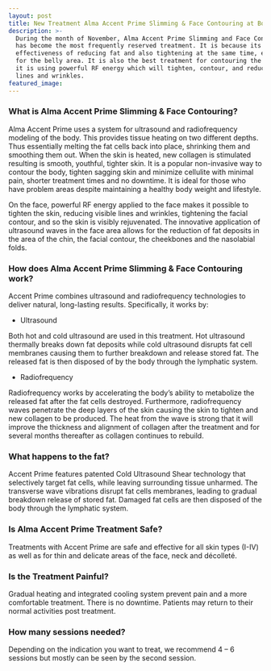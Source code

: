 ```yaml
---
layout: post
title: New Treatment Alma Accent Prime Slimming & Face Contouring at Body Lab
description: >-
  During the month of November, Alma Accent Prime Slimming and Face Contouring
  has become the most frequently reserved treatment. It is because its
  effectiveness of reducing fat and also tightening at the same time, especially
  for the belly area. It is also the best treatment for contouring the face as
  it is using powerful RF energy which will tighten, contour, and reduce visible
  lines and wrinkles.
featured_image:
---
```


### What is Alma Accent Prime Slimming & Face Contouring?

Alma Accent Prime uses a system for ultrasound and radiofrequency modeling of the body. This provides tissue heating on two different depths. Thus essentially melting the fat cells back into place, shrinking them and smoothing them out. When the skin is heated, new collagen is stimulated resulting is smooth, youthful, tighter skin. It is a popular non-invasive way to contour the body, tighten sagging skin and minimize cellulite with minimal pain, shorter treatment times and no downtime. It is ideal for those who have problem areas despite maintaining a healthy body weight and lifestyle.

On the face, powerful RF energy applied to the face makes it possible to tighten the skin, reducing visible lines and wrinkles, tightening the facial contour, and so the skin is visibly rejuvenated. The innovative application of ultrasound waves in the face area allows for the reduction of fat deposits in the area of ​​the chin, the facial contour, the cheekbones and the nasolabial folds.

### How does Alma Accent Prime Slimming & Face Contouring work?

Accent Prime combines ultrasound and radiofrequency technologies to deliver natural, long-lasting results. Specifically, it works by:

* <div>Ultrasound</div>

Both hot and cold ultrasound are used in this treatment. Hot ultrasound thermally breaks down fat deposits while cold ultrasound disrupts fat cell membranes causing them to further breakdown and release stored fat. The released fat is then disposed of by the body through the lymphatic system.&nbsp;

* <div>Radiofrequency</div>

Radiofrequency works by accelerating the body’s ability to metabolize the released fat after the fat cells destroyed. Furthermore, radiofrequency waves penetrate the deep layers of the skin causing the skin to tighten and new collagen to be produced. The heat from the wave is strong that it will improve the thickness and alignment of collagen after the treatment and for several months thereafter as collagen continues to rebuild.

### What happens to the fat?

Accent Prime features patented Cold Ultrasound Shear technology that selectively target fat cells, while leaving surrounding tissue unharmed. The transverse wave vibrations disrupt fat cells membranes, leading to gradual breakdown release of stored fat. Damaged fat cells are then disposed of the body through the lymphatic system.

### Is Alma Accent Prime Treatment Safe?

Treatments with Accent Prime are safe and effective for all skin types (I-IV) as well as for thin and delicate areas of the face, neck and décolleté.

### Is the Treatment Painful?

Gradual heating and integrated cooling system prevent pain and a more comfortable treatment. There is no downtime. Patients may return to their normal activities post treatment.

### How many sessions needed?

Depending on the indication you want to treat, we recommend 4 – 6 sessions but mostly can be seen by the second session.
